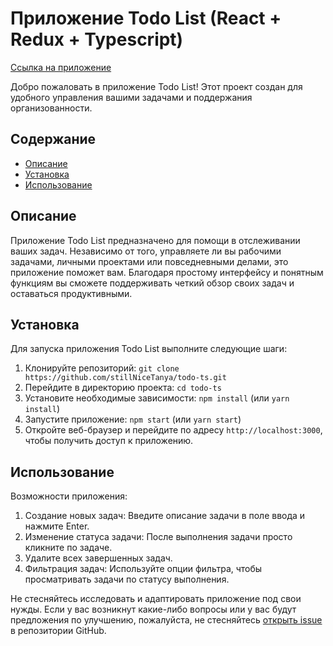 # Приложение Todo List (React + Redux + Typescript)

[Ссылка на приложение](https://stillnicetanya.github.io/todo-ts/)

Добро пожаловать в приложение Todo List! Этот проект создан для удобного управления вашими задачами и поддержания организованности.

## Содержание

- [Описание](#Описание)
- [Установка](#Установка)
- [Использование](#Использование)

## Описание

Приложение Todo List предназначено для помощи в отслеживании ваших задач. Независимо от того, управляете ли вы рабочими задачами, личными проектами или повседневными делами, это приложение поможет вам. Благодаря простому интерфейсу и понятным функциям вы сможете поддерживать четкий обзор своих задач и оставаться продуктивными.

## Установка

Для запуска приложения Todo List выполните следующие шаги:

1. Клонируйте репозиторий: `git clone https://github.com/stillNiceTanya/todo-ts.git`
2. Перейдите в директорию проекта: `cd todo-ts`
3. Установите необходимые зависимости: `npm install` (или `yarn install`)
4. Запустите приложение: `npm start` (или `yarn start`)
5. Откройте веб-браузер и перейдите по адресу `http://localhost:3000`, чтобы получить доступ к приложению.

## Использование

Возможности приложения:

1. Создание новых задач: Введите описание задачи в поле ввода и нажмите Enter.
2. Изменение статуса задачи: После выполнения задачи просто кликните по задаче.
3. Удалите всех завершенных задач.
4. Фильтрация задач: Используйте опции фильтра, чтобы просматривать задачи по статусу выполнения.

Не стесняйтесь исследовать и адаптировать приложение под свои нужды. Если у вас возникнут какие-либо вопросы или у вас будут предложения по улучшению, пожалуйста, не стесняйтесь [открыть issue](https://github.com/stillNiceTanya/todo-ts/issues) в репозитории GitHub.
